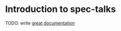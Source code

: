 # Introduction to spec-talks

TODO: write [great documentation](http://jacobian.org/writing/what-to-write/)
